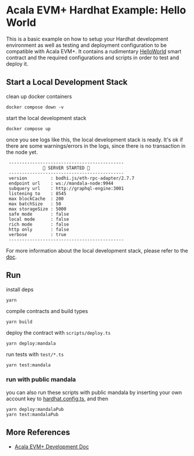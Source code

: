 # Acala EVM+ Hardhat Example: Hello World
This is a basic example on how to setup your Hardhat development environment as well as testing and
deployment configuration to be compatible with Acala EVM+. It contains a rudimentary
[HelloWorld](./contracts/HelloWorld.sol) smart contract and the required configurations and scripts
in order to test and deploy it.

## Start a Local Development Stack
clean up docker containers
```
docker compose down -v
```

start the local development stack
```
docker compose up
```

once you see logs like this, the local development stack is ready. It's ok if there are some warnings/errors in the logs, since there is no transaction in the node yet.
```
 --------------------------------------------
              🚀 SERVER STARTED 🚀
 --------------------------------------------
 version         : bodhi.js/eth-rpc-adapter/2.7.7
 endpoint url    : ws://mandala-node:9944
 subquery url    : http://graphql-engine:3001
 listening to    : 8545
 max blockCache  : 200
 max batchSize   : 50
 max storageSize : 5000
 safe mode       : false
 local mode      : false
 rich mode       : false
 http only       : false
 verbose         : true
 --------------------------------------------
```

For more information about the local development stack, please refer to the [doc](https://evmdocs.acala.network/network/network-setup/local-development-network).

## Run
install deps
```
yarn
```

compile contracts and build types
```
yarn build
```

deploy the contract with `scripts/deploy.ts`
```
yarn deploy:mandala
```

run tests with `test/*.ts`
```
yarn test:mandala
```

### run with public mandala
you can also run these scripts with public mandala by inserting your own account key to [hardhat.config.ts](./hardhat.config.ts), and then
```
yarn deploy:mandalaPub
yarn test:mandalaPub
```

## More References
- [Acala EVM+ Development Doc](https://evmdocs.acala.network/)